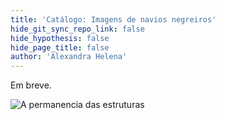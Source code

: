 ```yaml
---
title: 'Catálogo: Imagens de navios negreiros'
hide_git_sync_repo_link: false
hide_hypothesis: false
hide_page_title: false
author: 'Alexandra Helena'
---
```


Em breve.

![A permanencia das estruturas](imgs/A%20permanência%20das%20estruturas.jpg)